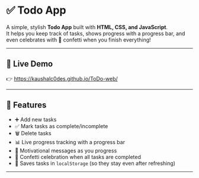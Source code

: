# ✅ Todo App  

A simple, stylish **Todo App** built with **HTML, CSS, and JavaScript**.  
It helps you keep track of tasks, shows progress with a progress bar, and even celebrates with 🎉 confetti when you finish everything!  

---

## 🔗 Live Demo
👉 https://kaushalc0des.github.io/ToDo-web/  

---

## 🚀 Features
- ➕ Add new tasks  
- ✅ Mark tasks as complete/incomplete  
- 🗑 Delete tasks  
- 📊 Live progress tracking with a progress bar  
- 💬 Motivational messages as you progress  
- 🎉 Confetti celebration when all tasks are completed  
- 💾 Saves tasks in `localStorage` (so they stay even after refreshing)  

---


